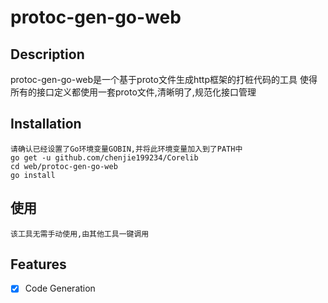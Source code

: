 # protoc-gen-go-web

## Description
protoc-gen-go-web是一个基于proto文件生成http框架的打桩代码的工具
使得所有的接口定义都使用一套proto文件,清晰明了,规范化接口管理

## Installation
```
请确认已经设置了Go环境变量GOBIN,并将此环境变量加入到了PATH中
go get -u github.com/chenjie199234/Corelib
cd web/protoc-gen-go-web
go install
```
## 使用
```
该工具无需手动使用,由其他工具一键调用
```

## Features
- [X] Code Generation
